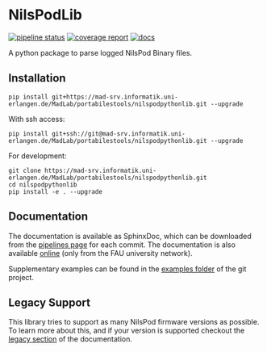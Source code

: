 # NilsPodLib

[![pipeline status](https://mad-srv.informatik.uni-erlangen.de/MadLab/portabilestools/nilspodpythonlib/badges/master/pipeline.svg)](https://mad-srv.informatik.uni-erlangen.de/MadLab/portabilestools/nilspodpythonlib/commits/master)
[![coverage report](https://mad-srv.informatik.uni-erlangen.de/MadLab/portabilestools/nilspodpythonlib/badges/master/coverage.svg?job=test)](https://mad-srv.informatik.uni-erlangen.de/MadLab/portabilestools/nilspodpythonlib/commits/master)
[![docs](https://img.shields.io/badge/docs-online-green.svg)](http://madlab.mad-pages.informatik.uni-erlangen.de/portabilestools/nilspodpythonlib/README.html)

A python package to parse logged NilsPod Binary files.

## Installation

```
pip install git+https://mad-srv.informatik.uni-erlangen.de/MadLab/portabilestools/nilspodpythonlib.git --upgrade
```

With ssh access:

```
pip install git+ssh://git@mad-srv.informatik.uni-erlangen.de/MadLab/portabilestools/nilspodpythonlib.git --upgrade
```

For development:

```
git clone https://mad-srv.informatik.uni-erlangen.de/MadLab/portabilestools/nilspodpythonlib.git
cd nilspodpythonlib
pip install -e . --upgrade
```

## Documentation

The documentation is available as SphinxDoc, which can be downloaded from the [pipelines page](https://mad-srv.informatik.uni-erlangen.de/MadLab/portabilestools/nilspodpythonlib/-/jobs/artifacts/master/download?job=docs) for each commit.
The documentation is also available [online](http://madlab.mad-pages.informatik.uni-erlangen.de/portabilestools/nilspodpythonlib/README.html) (only from the FAU university network).

Supplementary examples can be found in the [examples folder](https://mad-srv.informatik.uni-erlangen.de/MadLab/portabilestools/nilspodpythonlib/tree/master/examples) of the git project.

## Legacy Support

This library tries to support as many NilsPod firmware versions as possible.
To learn more about this, and if your version is supported checkout the [legacy section](http://madlab.mad-pages.informatik.uni-erlangen.de/portabilestools/nilspodpythonlib/Legacy.html) of the documentation.
 